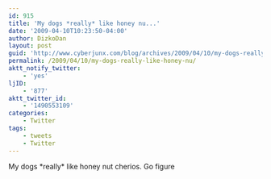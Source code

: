 ```yaml
---
id: 915
title: 'My dogs *really* like honey nu...'
date: '2009-04-10T10:23:50-04:00'
author: DizkoDan
layout: post
guid: 'http://www.cyberjunx.com/blog/archives/2009/04/10/my-dogs-really-like-honey-nu/'
permalink: /2009/04/10/my-dogs-really-like-honey-nu/
aktt_notify_twitter:
    - 'yes'
ljID:
    - '877'
aktt_twitter_id:
    - '1490553109'
categories:
    - Twitter
tags:
    - tweets
    - Twitter
---
```


My dogs \*really\* like honey nut cherios. Go figure